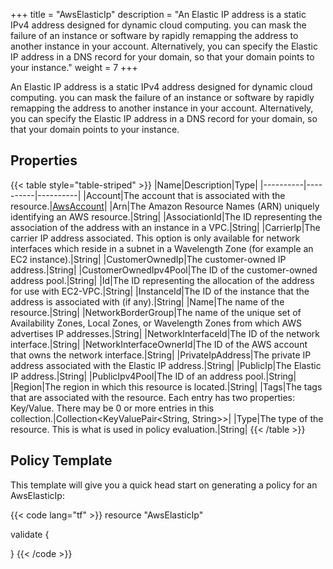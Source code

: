 +++
title = "AwsElasticIp"
description = "An Elastic IP address is a static IPv4 address designed for dynamic cloud computing. you can mask the failure of an instance or software by rapidly remapping the address to another instance in your account. Alternatively, you can specify the Elastic IP address in a DNS record for your domain, so that your domain points to your instance."
weight = 7
+++

An Elastic IP address is a static IPv4 address designed for dynamic cloud computing. you can mask the failure of an instance or software by rapidly remapping the address to another instance in your account. Alternatively, you can specify the Elastic IP address in a DNS record for your domain, so that your domain points to your instance.

## Properties
{{< table style="table-striped" >}}
|Name|Description|Type|
|----------|----------|----------|
|Account|The account that is associated with the resource.|[AwsAccount](/docs/aws/resources/awsaccount/)|
|Arn|The Amazon Resource Names (ARN) uniquely identifying an AWS resource.|String|
|AssociationId|The ID representing the association of the address with an instance in a VPC.|String|
|CarrierIp|The carrier IP address associated. This option is only available for network interfaces which reside in a subnet in a Wavelength Zone (for example an EC2 instance).|String|
|CustomerOwnedIp|The customer-owned IP address.|String|
|CustomerOwnedIpv4Pool|The ID of the customer-owned address pool.|String|
|Id|The ID representing the allocation of the address for use with EC2-VPC.|String|
|InstanceId|The ID of the instance that the address is associated with (if any).|String|
|Name|The name of the resource.|String|
|NetworkBorderGroup|The name of the unique set of Availability Zones, Local Zones, or Wavelength Zones from which AWS advertises IP addresses.|String|
|NetworkInterfaceId|The ID of the network interface.|String|
|NetworkInterfaceOwnerId|The ID of the AWS account that owns the network interface.|String|
|PrivateIpAddress|The private IP address associated with the Elastic IP address.|String|
|PublicIp|The Elastic IP address.|String|
|PublicIpv4Pool|The ID of an address pool.|String|
|Region|The region in which this resource is located.|String|
|Tags|The tags that are associated with the resource. Each entry has two properties: Key/Value. There may be 0 or more entries in this collection.|Collection\<KeyValuePair<String, String>>|
|Type|The type of the resource. This is what is used in policy evaluation.|String|
{{< /table >}}

## Policy Template
This template will give you a quick head start on generating a policy for an AwsElasticIp:

{{< code lang="tf" >}}
resource "AwsElasticIp"

validate {

}
{{< /code >}}
